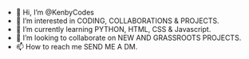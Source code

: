 - 👋 Hi, I’m @KenbyCodes
- 👀 I’m interested in CODING, COLLABORATIONS & PROJECTS.
- 🌱 I’m currently learning PYTHON, HTML, CSS & Javascript.
- 💞️ I’m looking to collaborate on NEW AND GRASSROOTS PROJECTS.
- 📫 How to reach me SEND ME A DM.

<!---
KenbyCodes/KenbyCodes is a ✨ special ✨ repository because its `README.md` (this file) appears on your GitHub profile.
You can click the Preview link to take a look at your changes.
--->
